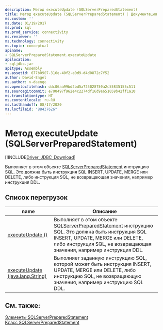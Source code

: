 ```yaml
---
description: Метод executeUpdate (SQLServerPreparedStatement)
title: Метод executeUpdate (SQLServerPreparedStatement) | Документация Майкрософт
ms.custom: ''
ms.date: 01/19/2017
ms.prod: sql
ms.prod_service: connectivity
ms.reviewer: ''
ms.technology: connectivity
ms.topic: conceptual
apiname:
- SQLServerPreparedStatement.executeUpdate
apilocation:
- sqljdbc.jar
apitype: Assembly
ms.assetid: 677b0907-316e-40f2-a0d9-d4d0872c7f52
author: David-Engel
ms.author: v-daenge
ms.openlocfilehash: ddc06aa99bd2bd5a725028750a2c55835155c511
ms.sourcegitcommit: e700497f962e4c2274df16d9e651059b42ff1a10
ms.translationtype: HT
ms.contentlocale: ru-RU
ms.lasthandoff: 08/17/2020
ms.locfileid: "88437626"
---
```

# <a name="executeupdate-method-sqlserverpreparedstatement"></a>Метод executeUpdate (SQLServerPreparedStatement)
[!INCLUDE[Driver_JDBC_Download](../../../includes/driver_jdbc_download.md)]

  Выполняет в этом объекте [SQLServerPreparedStatement](../../../connect/jdbc/reference/sqlserverpreparedstatement-class.md) инструкцию SQL. Это должна быть инструкция SQL INSERT, UPDATE, MERGE или DELETE, либо инструкция SQL, не возвращающая значения, например инструкция DDL.  
  
## <a name="overload-list"></a>Список перегрузок  
  
|name|Описание|  
|----------|-----------------|  
|[executeUpdate ()](../../../connect/jdbc/reference/executeupdate-method.md)|Выполняет в этом объекте [SQLServerPreparedStatement](../../../connect/jdbc/reference/sqlserverpreparedstatement-class.md) инструкцию SQL. Это должна быть инструкция SQL INSERT, UPDATE, MERGE или DELETE, либо инструкция SQL, не возвращающая значения, например инструкция DDL.|  
|[executeUpdate (java.lang.String)](../../../connect/jdbc/reference/executeupdate-method-java-lang-string.md)|Выполняет заданную инструкцию SQL, которой может быть инструкция INSERT, UPDATE, MERGE или DELETE, либо инструкцию SQL, не возвращающую значения, например инструкцию SQL DDL.|  
  
## <a name="see-also"></a>См. также:  
 [Элементы SQLServerPreparedStatement](../../../connect/jdbc/reference/sqlserverpreparedstatement-members.md)   
 [Класс SQLServerPreparedStatement](../../../connect/jdbc/reference/sqlserverpreparedstatement-class.md)  
  
  
